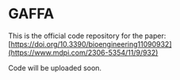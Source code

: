 # GAFFA

This is the official code repository for the paper:  
[https://doi.org/10.3390/bioengineering11090932](https://www.mdpi.com/2306-5354/11/9/932)

Code will be uploaded soon.
